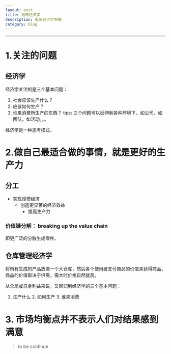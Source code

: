 ```yaml
---
layout: post
title: 极简经济学
description: 极简经济学书摘
category: blog
---
```




---
# 1.关注的问题
## 经济学
经济学关注的是三个基本问题：
1. 社会应该生产什么？
2. 应该如何生产？
3. 谁来消费所生产的东西？
tips: 三个问题可以延伸到各种环境下，如公司、如团队，如活动。。。

经济学是一种思考模式，
# 2.做自己最适合做的事情，就是更好的生产力
## 分工

 - 实现规模经济
	- 创造更显著的经济效益
		- 提高生产力

### 价值链分解： breaking up the value chain
即更广泛的分散生成零件。

## 仓库管理经济学
将所有生成的产品放进一个大仓库，然后各个使用者支付商品的价值来获得商品，商品的价值取决于供需，需大时价格自然就高。

从全局或自身利益来说，又回归到经济学的三个基本问题：
1. 生产什么
	2. 如何生产
	3. 谁来消费
# 3. 市场均衡点并不表示人们对结果感到满意


> to be continue